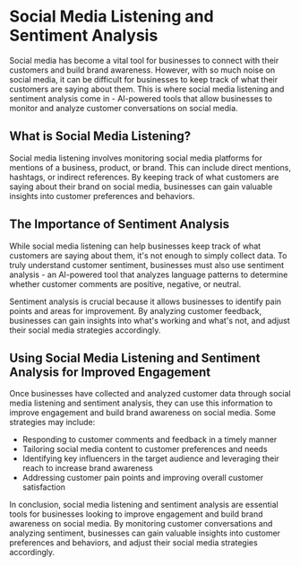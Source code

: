 Social Media Listening and Sentiment Analysis
===============================================================================================================

Social media has become a vital tool for businesses to connect with their customers and build brand awareness. However, with so much noise on social media, it can be difficult for businesses to keep track of what their customers are saying about them. This is where social media listening and sentiment analysis come in - AI-powered tools that allow businesses to monitor and analyze customer conversations on social media.

What is Social Media Listening?
-------------------------------

Social media listening involves monitoring social media platforms for mentions of a business, product, or brand. This can include direct mentions, hashtags, or indirect references. By keeping track of what customers are saying about their brand on social media, businesses can gain valuable insights into customer preferences and behaviors.

The Importance of Sentiment Analysis
------------------------------------

While social media listening can help businesses keep track of what customers are saying about them, it's not enough to simply collect data. To truly understand customer sentiment, businesses must also use sentiment analysis - an AI-powered tool that analyzes language patterns to determine whether customer comments are positive, negative, or neutral.

Sentiment analysis is crucial because it allows businesses to identify pain points and areas for improvement. By analyzing customer feedback, businesses can gain insights into what's working and what's not, and adjust their social media strategies accordingly.

Using Social Media Listening and Sentiment Analysis for Improved Engagement
---------------------------------------------------------------------------

Once businesses have collected and analyzed customer data through social media listening and sentiment analysis, they can use this information to improve engagement and build brand awareness on social media. Some strategies may include:

* Responding to customer comments and feedback in a timely manner
* Tailoring social media content to customer preferences and needs
* Identifying key influencers in the target audience and leveraging their reach to increase brand awareness
* Addressing customer pain points and improving overall customer satisfaction

In conclusion, social media listening and sentiment analysis are essential tools for businesses looking to improve engagement and build brand awareness on social media. By monitoring customer conversations and analyzing sentiment, businesses can gain valuable insights into customer preferences and behaviors, and adjust their social media strategies accordingly.
